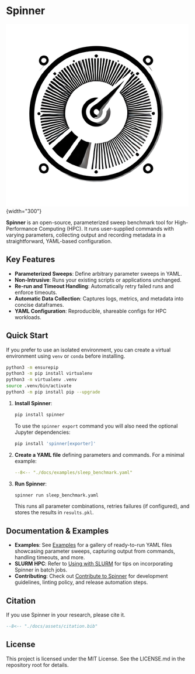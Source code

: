 # Spinner

![spinner logo](assets/spinner.png){width="300"}

**Spinner** is an open-source, parameterized sweep benchmark tool for High-Performance Computing (HPC). It runs user-supplied commands with varying parameters, collecting output and recording metadata in a straightforward, YAML-based configuration.

## Key Features

- **Parameterized Sweeps**: Define arbitrary parameter sweeps in YAML.
- **Non-Intrusive**: Runs your existing scripts or applications unchanged.
- **Re-run and Timeout Handling**: Automatically retry failed runs and enforce timeouts.
- **Automatic Data Collection**: Captures logs, metrics, and metadata into concise dataframes.
- **YAML Configuration**: Reproducible, shareable configs for HPC workloads.

## Quick Start

If you prefer to use an isolated environment, you can create a virtual environment using `venv` or `conda` before installing.

```bash
python3 -m ensurepip
python3 -m pip install virtualenv
python3 -m virtualenv .venv
source .venv/bin/activate
python3 -m pip install pip --upgrade
```

1. **Install Spinner**:

   ```bash
   pip install spinner
   ```

   To use the `spinner export` command you will also need the optional
   Jupyter dependencies:

   ```bash
   pip install 'spinner[exporter]'
   ```

2. **Create a YAML file** defining parameters and commands. For a minimal example:

   ```yaml
   --8<-- "./docs/examples/sleep_benchmark.yaml"
   ```

3. **Run Spinner**:

   ```bash
   spinner run sleep_benchmark.yaml
   ```

   This runs all parameter combinations, retries failures (if configured), and stores the results in `results.pkl`.

## Documentation & Examples

- **Examples**: See [Examples](examples.md) for a gallery of ready-to-run YAML files showcasing parameter sweeps, capturing output from commands, handling timeouts, and more.
- **SLURM HPC**: Refer to [Using with SLURM](slurm.md) for tips on incorporating Spinner in batch jobs.
- **Contributing**: Check out [Contribute to Spinner](contribute.md) for development guidelines, linting policy, and release automation steps.

## Citation

If you use Spinner in your research, please cite it.

```bibtex
--8<-- "./docs/assets/citation.bib"
```

## License

This project is licensed under the MIT License. See the LICENSE.md in the repository root for details.
